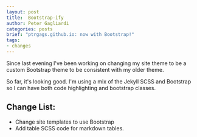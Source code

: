```yaml
---
layout: post
title:  Bootstrap-ify
author: Peter Gagliardi
categories: posts
brief: "ptrgags.github.io: now with Bootstrap!"
tags:
- changes
---
```


Since last evening I've been working on changing my site theme to be a custom
Bootstrap theme to be consistent with my older theme.

So far, it's looking good. I'm using a mix of the Jekyll SCSS and Bootstrap
so I can have both code highlighting and bootstrap classes.

## Change List:

* Change site templates to use Bootstrap
* Add table SCSS code for markdown tables.
